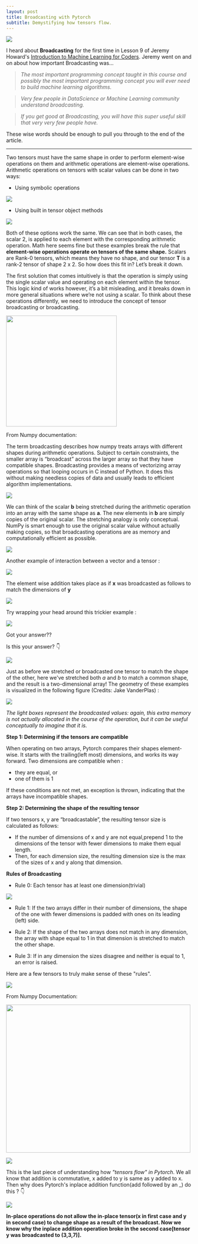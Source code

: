 ```yaml
---
layout: post
title: Broadcasting with Pytorch
subtitle: Demystifying how tensors flow.
---
```


![](https://i.ibb.co/qNkt1vw/Pytorchv-Tf.jpg)

I heard about **Broadcasting** for the first time in Lesson 9 of Jeremy Howard's [Introduction to Machine Learning for Coders](http://course18.fast.ai/ml). Jeremy went on and on about how important Broadcasting was...

 > *The most important programming concept taught in this course and possibly the most important programming concept you will ever need to build machine learning algorithms.*

> *Very few people in DataScience or Machine Learning community understand broadcasting.*

> *If you get good at Broadcasting, you will have this super useful skill that very very few people have.*

These wise words should be enough to pull you through to the end of the article.

***

Two tensors must have the same shape in order to perform element-wise operations on them and arithmetic operations are element-wise operations. Arithmetic operations on tensors with scalar values can be done in two ways: 

* Using symbolic operations

![](/img/symbolic.PNG)

* Using built in tensor object methods

![](/img/builtintensorobjmethods.PNG)

Both of these options work the same. We can see that in both cases, the scalar 2, is applied to each element with the corresponding arithmetic operation. Math here seems fine but these examples break the rule that **element-wise operations operate on tensors of the same shape.**
Scalars are Rank-0 tensors, which means they have no shape, and our tensor **T** is a rank-2 tensor of shape 2 x 2. So how does this fit in? Let’s break it down.

The first solution that comes intuitively is that the operation is simply using the single scalar value and operating on each element within the tensor. This logic kind of works however, it’s a bit misleading, and it breaks down in more general situations where we’re not using a scalar. To think about these operations differently, we need to introduce the concept of tensor broadcasting or broadcasting.

<img src="/img/broadcasting%20microphone%20mic.jpg" width="300" height="300">


From Numpy documentation:

The term broadcasting describes how numpy treats arrays with different shapes during arithmetic operations. Subject to certain constraints, the smaller array is “broadcast” across the larger array so that they have compatible shapes. Broadcasting provides a means of vectorizing array operations so that looping occurs in C instead of Python. It does this without making needless copies of data and usually leads to efficient algorithm implementations.

![](/img/1..PNG)

We can think of the scalar **b** being stretched during the arithmetic operation into an array with the same shape as **a**. The new elements in **b** are simply copies of the original scalar. The stretching analogy is only conceptual. NumPy is smart enough to use the original scalar value without actually making copies, so that broadcasting operations are as memory and computationally efficient as possible.

![](/img/2,.PNG)

Another example of interaction between a vector and a tensor :

![](/img/3.PNG)

The element wise addition takes place as if **x** was broadcasted as follows to match the dimensions of **y**

![](/img/4.PNG)

Try wrapping your head around this trickier example :

![](/img/tricky%20(2).PNG)

Got your answer??

Is this your answer? 👇

![](/img/tricky.PNG)

Just as before we stretched or broadcasted one tensor to match the shape of the other, here we've stretched both *a* and *b* to match a common shape, and the result is a two-dimensional array! The geometry of these examples is visualized in the following figure (Credits: Jake VanderPlas) :

![](/img/broadcasting.png)

*The light boxes represent the broadcasted values: again, this extra memory is not actually allocated in the course of the operation, but it can be useful conceptually to imagine that it is.*

**Step 1: Determining if the tensors are compatible**

When operating on two arrays, Pytorch compares their shapes element-wise. It starts with the trailing(left most) dimensions, and works its way forward. Two dimensions are compatible when :
* they are equal, or
* one of them is 1

If these conditions are not met, an exception is thrown, indicating that the arrays have incompatible shapes. 

**Step 2: Determining the shape of the resulting tensor**

If two tensors x, y are “broadcastable”, the resulting tensor size is calculated as follows:

* If the number of dimensions of x and y are not equal,prepend 1 to the dimensions of the tensor with fewer dimensions to make them equal length.
* Then, for each dimension size, the resulting dimension size is the max of the sizes of x and y along that dimension.

**Rules of Broadcasting**
* Rule 0: Each tensor has at least one dimension(trivial)

![](/img/0tensor.PNG)

* Rule 1: If the two arrays differ in their number of dimensions, the shape of the one with fewer dimensions is padded with ones on its leading (left) side.

* Rule 2: If the shape of the two arrays does not match in any dimension, the array with shape equal to 1 in that dimension is stretched to match the other shape.

* Rule 3: If in any dimension the sizes disagree and neither is equal to 1, an error is raised.

Here are a few tensors to truly make sense of these "rules".

![](/img/example.PNG)

From Numpy Documentation:

<img src="/img/Capture.PNG" width="500" height="400">



![](/img/example_error.PNG)

This is the last piece of understanding how *"tensors flow" in Pytorch*. We all know that addition is commutative, x added to y is same as y added to x. Then why does Pytorch's inplace addition function(add followed by an _) do this ? 👇

![](/img/inplace.PNG)

**In-place operations do not allow the in-place tensor(x in first case and y in second case) to change shape as a result of the broadcast. Now we know why the inplace addition operation broke in the second case[tensor y was broadcasted to (3,3,7)].**


